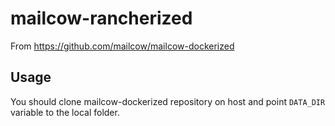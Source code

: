 # mailcow-rancherized

From https://github.com/mailcow/mailcow-dockerized

## Usage

You should clone mailcow-dockerized repository on host and point `DATA_DIR` variable to the local folder.
